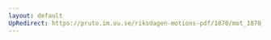 ```yaml
---
layout: default
UpRedirect: https://pruto.im.uu.se/riksdagen-motions-pdf/1870/mot_1870__ak__218.pdf
---
```

